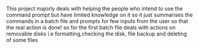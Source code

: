 This project majorly deals with helping the people who intend to use the command prompt but have limited knowledge on it so it just summarises the commands in a batch file and prompts for few inputs from the user so that the real action is done!
so for the first batch file deals with actions on removable disks i.e formatting,checking the disk, file backup and deleting of some files 
